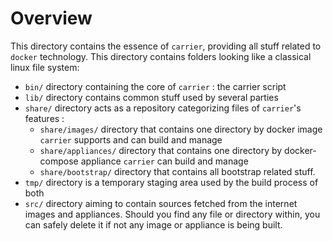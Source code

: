 Overview
========

This directory contains the essence of `carrier`, providing all stuff related to
`docker` technology.
This directory contains folders looking like a classical linux file system:

- `bin/` directory containing the core of `carrier` : the carrier script
- `lib/` directory contains common stuff used by several parties
- `share/` directory acts as a repository categorizing files of `carrier`'s
features :
  - `share/images/` directory that contains one directory by docker image
`carrier` supports and can build and manage
  - `share/appliances/` directory that contains one directory by docker-compose
appliance `carrier` can build and manage
  - `share/bootstrap/` directory that contains all bootstrap related stuff.
- `tmp/` directory is a temporary staging area used by the build process of both
- `src/` directory aiming to contain sources fetched from the internet
images and appliances. Should you find any file or directory within, you can
safely delete it if not any image or appliance is being built.
